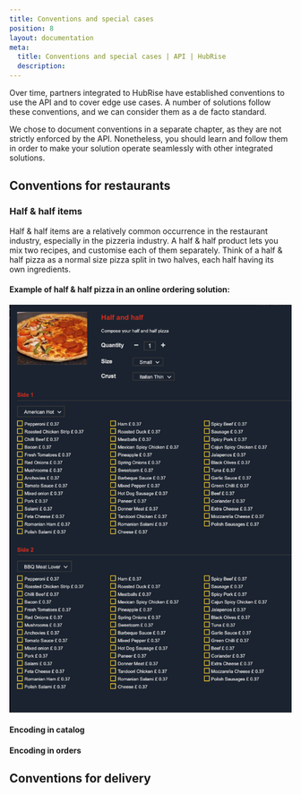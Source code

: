 ```yaml
---
title: Conventions and special cases
position: 8
layout: documentation
meta:
  title: Conventions and special cases | API | HubRise
  description:
---
```


Over time, partners integrated to HubRise have established conventions to use the API and to cover edge use cases. A number of solutions follow these conventions, and we can consider them as a de facto standard.

We chose to document conventions in a separate chapter, as they are not strictly enforced by the API. Nonetheless, you should learn and follow them in order to make your solution operate seamlessly with other integrated solutions.

## Conventions for restaurants

### Half & half items

Half & half items are a relatively common occurrence in the restaurant industry, especially in the pizzeria industry. A half & half product lets you mix two recipes, and customise each of them separately. Think of a half & half pizza as a normal size pizza split in two halves, each half having its own ingredients. 

#### Example of half & half pizza in an online ordering solution:

![Half & half pizza in an online ordering solution](../../images/004-half-half.png)

#### Encoding in catalog



#### Encoding in orders

## Conventions for delivery


